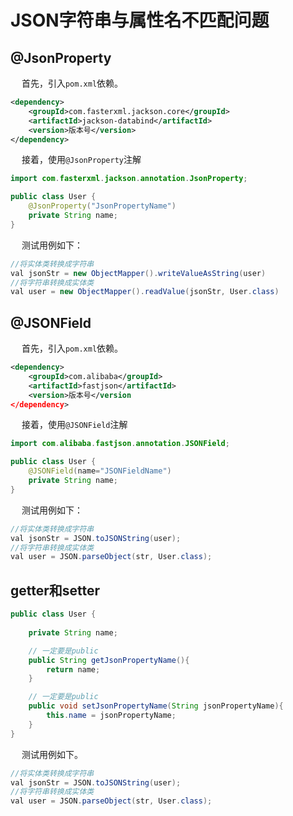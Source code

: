 # JSON字符串与属性名不匹配问题



## @JsonProperty

​	　首先，引入`pom.xml`依赖。

```xml
<dependency>
    <groupId>com.fasterxml.jackson.core</groupId>
    <artifactId>jackson-databind</artifactId>
    <version>版本号</version>
</dependency>
```

​	　接着，使用`@JsonProperty`注解

```java
import com.fasterxml.jackson.annotation.JsonProperty;

public class User {
	@JsonProperty("JsonPropertyName")
	private String name;
}
```

​	　测试用例如下：

```java
//将实体类转换成字符串
val jsonStr = new ObjectMapper().writeValueAsString(user)
//将字符串转换成实体类
val user = new ObjectMapper().readValue(jsonStr, User.class)
```



## @JSONField

​	　首先，引入`pom.xml`依赖。

```xml
<dependency>
    <groupId>com.alibaba</groupId>
    <artifactId>fastjson</artifactId>
    <version>版本号</version
</dependency>
```

​	　接着，使用`@JSONField`注解

```java
import com.alibaba.fastjson.annotation.JSONField;

public class User {
	@JSONField(name="JSONFieldName")
	private String name;
}
```

​	　测试用例如下：

```java
//将实体类转换成字符串
val jsonStr = JSON.toJSONString(user);
//将字符串转换成实体类
val user = JSON.parseObject(str, User.class);
```



## getter和setter

```java
public class User {
    
	private String name;

    // 一定要是public
    public String getJsonPropertyName(){
        return name;
    }

    // 一定要是public
    public void setJsonPropertyName(String jsonPropertyName){
        this.name = jsonPropertyName;
    }
}
```

​	　测试用例如下。

```java
//将实体类转换成字符串
val jsonStr = JSON.toJSONString(user);
//将字符串转换成实体类
val user = JSON.parseObject(str, User.class);
```

